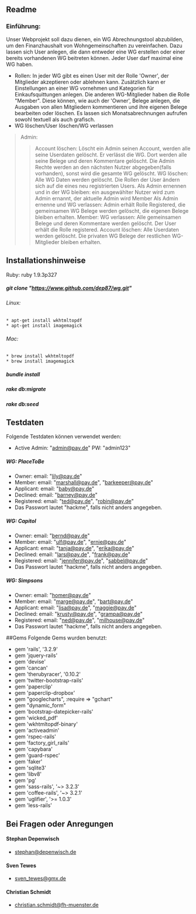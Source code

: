 ## Readme

### Einführung:
Unser Webprojekt soll dazu dienen, ein WG Abrechnungstool abzubilden, um den Finanzhaushalt von Wohngemeinschaften zu vereinfachen.
Dazu lassen sich User anlegen, die dann entweder eine WG erstellen oder einer bereits vorhandenen WG beitreten können. Jeder User darf maximal eine WG haben. 

* Rollen: In jeder WG gibt es einen User mit der Rolle 'Owner', der Mitglieder akzeptieren oder ablehnen kann.
	Zusätzlich kann er Einstellungen an einer WG vornehmen und Kategorien für Einkaufsquittungen anlegen.
	Die anderen WG-Mitglieder haben die Rolle "Member". Diese können, wie auch der 'Owner', Belege anlegen, die Ausgaben von allen Mitgliedern kommentieren und ihre eigenen Belege bearbeiten oder löschen. Es lassen sich Monatsabrechnungen aufrufen sowohl textuell als auch grafisch.
* WG löschen/User löschen/WG verlassen
> Admin: 
> > Account löschen: Löscht ein Admin seinen Account, werden alle seine Userdaten gelöscht. 		Er verlässt die WG. Dort werden alle seine Belege und deren Kommentare gelöscht. Die Admin Rechte werden an den nächsten Nutzer abgegeben(falls vorhanden), sonst wird die gesamte WG gelöscht.
> > WG löschen: Alle WG Daten werden gelöscht. Die Rollen der User ändern sich auf die eines neu registrierten Users.
> > Als Admin ernennen und in der WG bleiben: ein ausgewählter Nutzer wird zum Admin ernannt, der aktuelle Admin wird Member
> > Als Admin ernenne und WG verlassen: Admin erhält Rolle Registered, die gemeinsamen WG Belege werden gelöscht, die eigenen Belege bleiben erhalten.
> Member: 
> > WG verlassen: Alle gemeinsamen Belege und deren Kommentare werden gelöscht. Der User erhält die Rolle registered.
> > Account löschen: Alle Userdaten werden gelöscht. Die privaten WG Belege der restlichen WG-Mitglieder bleiben erhalten.

## Installationshinweise
Ruby:	ruby 1.9.3p327

##### git clone "https://www.github.com/dep87/wg.git"
###### Linux: 
	* apt-get install wkhtmltopdf
	* apt-get install imagemagick
###### Mac: 
	* brew install wkhtmltopdf
	* brew install imagemagick
##### bundle install
##### rake db:migrate
##### rake db:seed

## Testdaten
Folgende Testdaten können verwendet werden:
* Active Admin: "admin@pay.de" PW: "admin123"

##### WG: PlaceToBe
* Owner: email: "lily@pay.de" 
* Member: email: "marshall@pay.de", "barkeeper@pay.de"
* Applicant: email: "baby@pay.de"
* Declined: email: "barney@pay.de"
* Registered: email: "ted@pay.de", "robin@pay.de"
* Das Passwort lautet "hackme", falls nicht anders angegeben.

##### WG: Capitol
* Owner: email: "bernd@pay.de" 
* Member: email: "ulf@pay.de", "ernie@pay.de"
* Applicant: email: "tanja@pay.de", "erika@pay.de"
* Declined: email: "lars@pay.de", "frank@pay.de"
* Registered: email: "jennifer@pay.de", "sabbel@pay.de"
* Das Passwort lautet "hackme", falls nicht anders angegeben.

##### WG: Simpsons
* Owner: email: "homer@pay.de" 
* Member: email: "marge@pay.de", "bart@pay.de"
* Applicant: email: "lisa@pay.de", "maggie@pay.de"
* Declined: email: "krusty@pay.de", "grampa@pay.de"
* Registered: email: "ned@pay.de", "milhouse@pay.de"
* Das Passwort lautet "hackme", falls nicht anders angegeben.

##Gems
Folgende Gems wurden benutzt:
* gem 'rails', '3.2.9'
* gem 'jquery-rails'
* gem 'devise'
* gem 'cancan'
* gem 'therubyracer', '0.10.2'
* gem 'twitter-bootstrap-rails'
* gem 'paperclip'
* gem 'paperclip-dropbox'
* gem "googlecharts", :require => "gchart"
* gem "dynamic_form"
* gem 'bootstrap-datepicker-rails'
* gem 'wicked_pdf'
* gem 'wkhtmltopdf-binary'
* gem 'activeadmin'
* gem 'rspec-rails'
* gem 'factory_girl_rails'
* gem 'capybara'
* gem 'guard-rspec'
* gem 'faker'
* gem 'sqlite3'
* gem 'libv8'
* gem 'pg'
* gem 'sass-rails', '~> 3.2.3'
* gem 'coffee-rails', '~> 3.2.1'
* gem 'uglifier', '>= 1.0.3'
* gem 'less-rails'

## Bei Fragen oder Anregungen
#### Stephan Depenwisch
* stephan@depenwisch.de
#### Sven Tewes
* sven_tewes@gmx.de
#### Christian Schmidt
* christian.schmidt@fh-muenster.de
